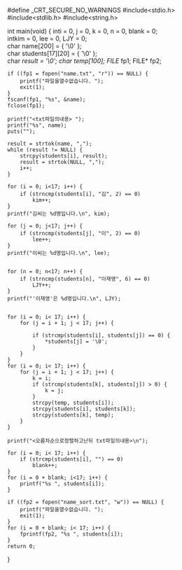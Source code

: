 #define _CRT_SECURE_NO_WARNINGS
#include<stdio.h>
#include<stdlib.h>
#include<string.h>

int main(void) {
	inti = 0, j = 0, k = 0, n = 0, blank = 0;     
	intkim = 0, lee = 0, LJY = 0;                 
	char name[200] = { '\0' };                
	char students[17][20] = { '\0' };           
	char *result = '\0';
	char temp[100];
	FILE* fp1;
	FILE* fp2;

	if ((fp1 = fopen("name.txt", "r")) == NULL) {
		printf("파일을열수없습니다. ");
		exit(1);
	}
	fscanf(fp1, "%s", &name);                
	fclose(fp1);

	printf("<txt파일의내용> ");
	printf("%s", name);
	puts("");

	result = strtok(name, ",");                  
	while (result != NULL) {
		strcpy(students[i], result);
		result = strtok(NULL, ",");
		i++;
	}

	for (i = 0; i<17; i++) {                  
		if (strncmp(students[i], "김", 2) == 0)
			kim++;
	}
	printf("김씨는 %d명입니다.\n", kim);

	for (j = 0; j<17; j++) {
		if (strncmp(students[j], "이", 2) == 0)
			lee++;
	}
	printf("이씨는 %d명입니다.\n", lee);


	for (n = 0; n<17; n++) {                
		if (strncmp(students[n], "이재영", 6) == 0)
			LJY++;
	}
	printf("'이재영'은 %d명입니다.\n", LJY);


	for (i = 0; i< 17; i++) {                 
		for (j = i + 1; j < 17; j++) {

			if (strcmp(students[i], students[j]) == 0) {
				*students[j] = '\0';
			}
		}
	}
	for (i = 0; i< 17; i++) {
		for (j = i + 1; j < 17; j++) {
			k = i;
			if (strcmp(students[k], students[j]) > 0) {
				k = j;
			}
			strcpy(temp, students[i]);
			strcpy(students[i], students[k]);
			strcpy(students[k], temp);
		}
	}

	printf("<오름차순으로정렬하고난뒤 txt파일의내용>\n");

	for (i = 0; i< 17; i++) {                  
		if (strcmp(students[i], "") == 0)
			blank++;
	}
	for (i = 0 + blank; i<17; i++) {                  
		printf("%s ", students[i]);
	}
  
	if ((fp2 = fopen("name_sort.txt", "w")) == NULL) {
		printf("파일을열수없습니다. ");
		exit(1);
	}
	for (i = 0 + blank; i< 17; i++) {
		fprintf(fp2, "%s ", students[i]);
	}
	return 0;
}
